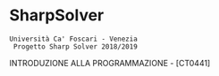 # SharpSolver
    Università Ca' Foscari - Venezia
     Progetto Sharp Solver 2018/2019
INTRODUZIONE ALLA PROGRAMMAZIONE - [CT0441]

